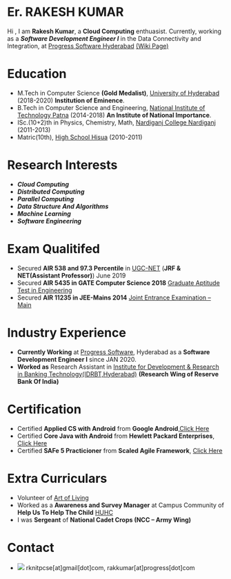 # Er. RAKESH KUMAR
Hi , I am **Rakesh Kumar**, a **Cloud Computing** enthuasist. Currently, working as a  _**Software Development Engineer I**_ in the Data Connectivity and Integration, at [Progress Software Hyderabad](https://www.progress.com/) [(Wiki Page)](https://en.wikipedia.org/wiki/Progress_Software)

# Education
* M.Tech in Computer Science **(Gold Medalist)**, [University of Hyderabad](https://uohyd.ac.in) (2018-2020) **Institution of Eminence**.
* B.Tech in Computer Science and Engineering, [National Institute of Technology Patna](http://www.nitp.ac.in/php/home.php) (2014-2018) **An Institute of National Importance**.
* ISc.(10+2)th in Physics, Chemistry, Math, [Nardiganj College Nardiganj](http://www.nardiganjcollege.com/) (2011-2013)
* Matric(10th), [High School Hisua]() (2010-2011)  

# Research Interests
* _**Cloud Computing**_
* _**Distributed Computing**_
* _**Parallel Computing**_
* _**Data Structure And Algorithms**_
* _**Machine Learning**_
* _**Software Engineering**_

# Exam Qualitifed
* Secured **AIR 538 and 97.3 Percentile** in [UGC-NET](https://ugcnet.nta.nic.in/) (**JRF & NET(Assistant Professor)**) June 2019  
* Secured **AIR 5435 in GATE Computer Science 2018** [Graduate Aptitude Test in Engineering](http://www.gate.iitm.ac.in/)
* Secured **AIR 11235 in JEE-Mains 2014** [Joint Entrance Examination – Main](https://jeemain.nta.nic.in/)

# Industry Experience
* **Currently Working** at [Progress Software](https://www.progress.com/), Hyderabad as a **Software Development Engineer I** since JAN 2020.
* **Worked as** Research Assistant in [Institute for Development & Research in Banking Technology(IDRBT,Hyderabad)](http://www.idrbt.ac.in) **(Research Wing of Reserve Bank Of India)**

# Certification
* Certified **Applied CS with Android** from **Google Android**,[Click Here](https://drive.google.com/open?id=0B7XXZv3OfgOyYzJhdy1VZnFIMnc)
* Certified **Core Java with Android** from **Hewlett Packard Enterprises**, [Click Here](https://drive.google.com/open?id=1Voe04ipSCLJZaiCAIif6tbQP1PuiK6Sv)
* Certified **SAFe 5 Practicioner** from **Scaled Agile Framework**, [Click Here](https://www.scaledagileframework.com/)

# Extra Curriculars
* Volunteer of [Art of Living](https://www.artofliving.org/in-en)
* Worked as a **Awareness and Survey Manager** at Campus Community of **Help Us To Help The Child** [HUHC](http://huhcindia.org/)
* I was **Sergeant** of **National Cadet Crops (NCC – Army Wing)**

# Contact
* ![](https://img.icons8.com/clouds/1x/email.png) rknitpcse[at]gmail[dot]com, rakkumar[at]progress[dot]com
